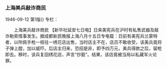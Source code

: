 ### 上海美兵敲诈商民

1946-09-12
第1版()
专栏：

　　上海美兵敲诈商民
    【新华社延安七日电】日来美宪兵在沪时有私售武器及敲诈勒索情事发生。据成都新民晚报上海八月十五日专电载：日前有美宪兵兰蒙特者，以所佩手枪一枝往一绣花店出售，当时店主不在，店员不敢收受，该美兵竟将子弹上膛，加以威吓。后店主归来，恐招是非，即予四万元，美兵得款之后，留枪即去。移时，该兵复回绣花店，声言“抄脏”。结果，该店竟被当局以私藏军火论罪。
